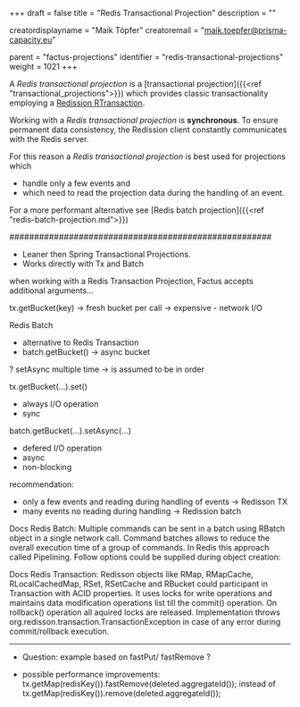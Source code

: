 +++
draft = false
title = "Redis Transactional Projection"
description = ""

creatordisplayname = "Maik Töpfer"
creatoremail = "maik.toepfer@prisma-capacity.eu"

parent = "factus-projections"
identifier = "redis-transactional-projections"
weight = 1021
+++

A *Redis transactional projection* is a [transactional projection]({{<ref "transactional_projections">}}) which provides classic transactionality  
employing a [Redission RTransaction](https://www.javadoc.io/doc/org.redisson/redisson/latest/org/redisson/api/RTransaction.html).    

Working with a *Redis transactional projection* is **synchronous**. To ensure permanent data consistency, the Redission client 
constantly communicates with the Redis server. 

For this reason a *Redis transactional projection* is best used for projections which
- handle only a few events and 
- which need to read the projection data during the handling of an event. 
 
For a more performant alternative see [Redis batch projection]({{<ref "redis-batch-projection.md">}})

#####################################################




- Leaner then Spring Transactional Projections. 
- Works directly with Tx and Batch

when working with a Redis Transaction Projection, Factus accepts additional arguments...

tx.getBucket(key) 
-> fresh bucket per call
-> expensive - network I/O

Redis Batch
- alternative to Redis Transaction
- batch.getBucket() -> async bucket

? setAsync multiple time -> is assumed to be in order 


tx.getBucket(...).set()
- always I/O operation
- sync

batch.getBucket(...).setAsync(...)
- defered I/O operation
- async
- non-blocking

recommendation:
- only a few events and reading during handling of events -> Redisson TX
- many events no reading during handling -> Redission batch


Docs Redis Batch:
Multiple commands can be sent in a batch using RBatch object in a single network call. 
Command batches allows to reduce the overall execution time of a group of commands. 
In Redis this approach called Pipelining. Follow options could be supplied during object creation:

Docs Redis Transaction:
Redisson objects like RMap, RMapCache, RLocalCachedMap, RSet, RSetCache and RBucket could participant in Transaction with ACID properties. 
It uses locks for write operations and maintains data modification operations list till the commit() operation. 
On rollback() operation all aquired locks are released. Implementation throws org.redisson.transaction.TransactionException 
in case of any error during commit/rollback execution.

------------------------------

- Question:
  example based on fastPut/ fastRemove  ?

- possible performance improvements:
       tx.getMap(redisKey()).fastRemove(deleted.aggregateId()); 
       instead of
       tx.getMap(redisKey()).remove(deleted.aggregateId()); 
